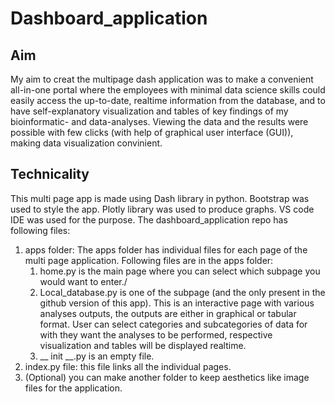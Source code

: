 # Dashboard_application

## Aim					
My aim to creat the multipage dash application was to make a convenient all-in-one portal where the employees with minimal data science skills could easily access the up-to-date, realtime information from the database, and to have self-explanatory visualization and tables of key findings of my bioinformatic- and data-analyses. Viewing the data and the results were possible with few clicks (with help of graphical user interface (GUI)), making data visualization convinient.
					
## Technicality				
This multi page app is made using Dash library in python. Bootstrap was used to style the app. Plotly library was used to produce graphs. VS code IDE was used for the purpose. The dashboard_application repo has following files: 
1. apps folder: The apps folder has individual files for each page of the multi page application. Following files are in the apps folder:
   1. home.py is the main page where you can select which subpage you would want to enter./
   2. Local_database.py is one of the subpage (and the only present in the github version of this app). This is an interactive page with various analyses outputs, the outputs are either in graphical or tabular format. User can select categories and subcategories of data for with they want the analyses to be performed, respective visualization and tables will be displayed realtime.
   3. __ init __.py is an empty file.
3. index.py file: this file links all the individual pages.
4. (Optional) you can make another folder to keep aesthetics like image files for the application.   
